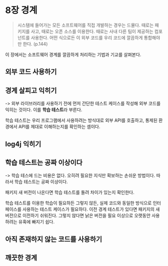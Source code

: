 # 8장 경계

> 시스템에 들어가는 모든 소프트웨어를 직접 개발하는 경우는 드물다. 때로는 패키지를 사고, 때로는 오픈 소스를 이용한다. 때로는 사내 다른 팀이 제공하는 컴포넌트를 사용한다. 어떤 식으로든 이 외부 코드를 우리 코드에 깔끔하게 통합해야만 한다. (p.144)

이 장에서는 소프트웨어 경계를 깔끔하게 처리하는 기법과 기교를 살펴본다.

## 외부 코드 사용하기

## 경계 살피고 익히기

-> 외부 라이브러리를 사용하기 전에 먼저 간단한 테스트 케이스를 작성해 외부 코드를 익히는 것이다. 이를 **학습 테스트**라 부른다.

학습 테스트는 우리 프로그램에서 사용하려는 방식대로 외부 API를 호출하고, 통제된 환경에서 API를 제대로 이해하는지를 확인하는 셈이다. 

## log4j 익히기

## 학습 테스트는 공짜 이상이다

-> 학습 테스에 드는 비용은 없다. 오히려 필요한 지식만 확보하는 손쉬운 방법이다. 따라서 학습 테스트는 공짜 이상이다. 

패키지 새 버전이 나온다면 학습 테스트를 돌려 차이가 있는지 확인한다.

학습 테스트를 이용한 학습이 필요하든 그렇지 않든, 실제 코드와 동일한 방식으로 인터페이스를 사용하는 테스트 케이스가 필요하다. 이전 경계 테스트가 있다면 패키지의 새 버전으로 이전하기 쉬워진다. 그렇지 않다면 낡은 버전을 필요 이상으로 오랫동안 사용하려는 유혹에 빠지기 쉽다.

## 아직 존재하지 않는 코드를 사용하기

## 깨끗한 경계



